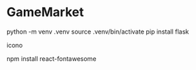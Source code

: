 # GameMarket

python -m venv .venv
source .venv/bin/activate
pip install flask

icono

npm install react-fontawesome

